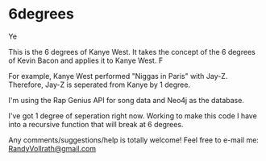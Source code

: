 # 6degrees
Ye

This is the 6 degrees of Kanye West. It takes the concept of the 6 degrees of Kevin Bacon and applies it to Kanye West. F

For example, Kanye West performed "Niggas in Paris" with Jay-Z. Therefore, Jay-Z is seperated from Kanye by 1 degree.

I'm using the Rap Genius API for song data and Neo4j as the database. 

I've got 1 degree of seperation right now. Working to make this code I have into a recursive function that will break at 6 degrees.

Any comments/suggestions/help is totally welcome! Feel free to e-mail me: RandyVollrath@gmail.com 
